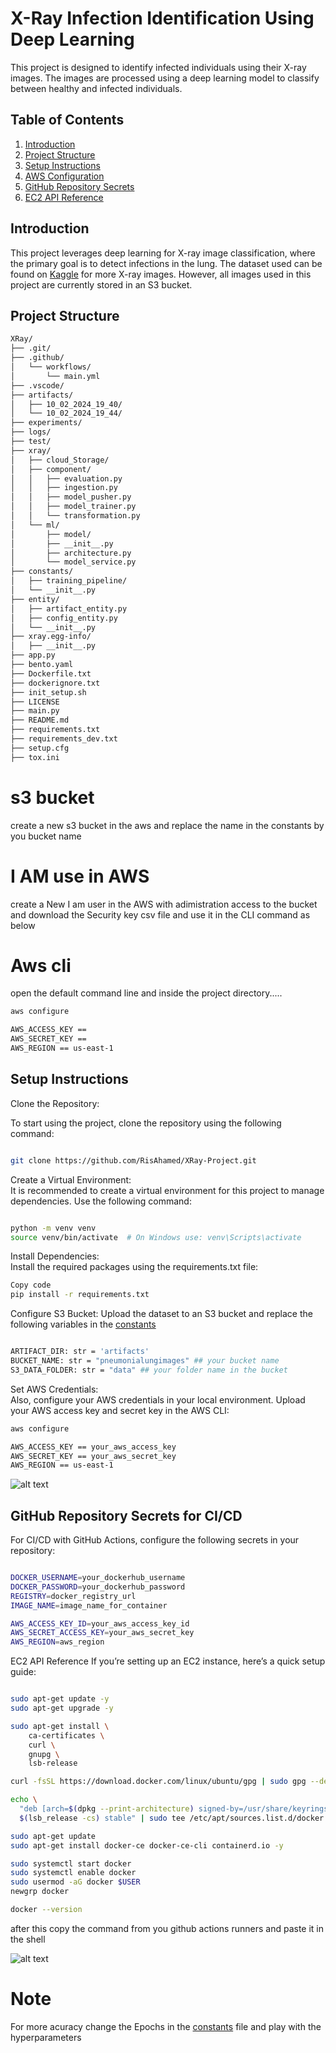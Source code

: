 # X-Ray Infection Identification Using Deep Learning

This project is designed to identify infected individuals using their X-ray images. The images are processed using a deep learning model to classify between healthy and infected individuals.

## Table of Contents
1. [Introduction](#introduction)
2. [Project Structure](#project-structure)
3. [Setup Instructions](#setup-instructions)
4. [AWS Configuration](#aws-configuration)
5. [GitHub Repository Secrets](#github-repository-secrets)
6. [EC2 API Reference](#ec2-api-reference)

## Introduction
This project leverages deep learning for X-ray image classification, where the primary goal is to detect infections in the lung. The dataset used can be found on [Kaggle](https://www.kaggle.com/datasets/tolgadincer/labeled-chest-xray-images) for more X-ray images. However, all images used in this project are currently stored in an S3 bucket.

## Project Structure
``` bash
XRay/
├── .git/
├── .github/
│   └── workflows/
│       └── main.yml
├── .vscode/
├── artifacts/
│   ├── 10_02_2024_19_40/
│   └── 10_02_2024_19_44/
├── experiments/
├── logs/
├── test/
├── xray/
│   ├── cloud_Storage/
│   ├── component/
│   │   ├── evaluation.py
│   │   ├── ingestion.py
│   │   ├── model_pusher.py
│   │   ├── model_trainer.py
│   │   └── transformation.py
│   └── ml/
│       ├── model/
│       ├── __init__.py
│       ├── architecture.py
│       └── model_service.py
├── constants/
│   ├── training_pipeline/
│   └── __init__.py
├── entity/
│   ├── artifact_entity.py
│   ├── config_entity.py
│   └── __init__.py
├── xray.egg-info/
│   ├── __init__.py
├── app.py
├── bento.yaml
├── Dockerfile.txt
├── dockerignore.txt
├── init_setup.sh
├── LICENSE
├── main.py
├── README.md
├── requirements.txt
├── requirements_dev.txt
├── setup.cfg
├── tox.ini

```
# s3 bucket 
create a new s3 bucket in the aws and replace  the name in the constants by you bucket name

# I AM use in AWS
create  a New I am user in the AWS with adimistration access to the bucket
and download the Security key csv file
and use it in  the  CLI command as below

# Aws cli

open the default command line and inside the project directory.....

``` bash
aws configure 
```

``` bash
AWS_ACCESS_KEY ==
AWS_SECRET_KEY ==
AWS_REGION == us-east-1
```

## Setup Instructions
  Clone the Repository:    

To start using the project, clone the repository using the following command:

``` bash

git clone https://github.com/RisAhamed/XRay-Project.git 
```


Create a Virtual Environment:  
It is recommended to create a virtual environment for this project to manage dependencies. Use the following command:

``` bash

python -m venv venv
source venv/bin/activate  # On Windows use: venv\Scripts\activate
``` 

  Install Dependencies:   
Install the required packages using the requirements.txt file:

``` bash
Copy code
pip install -r requirements.txt

```

Configure S3 Bucket: 
Upload the dataset to an S3 bucket and replace the following variables in the [constants](xray\constants\training_pipeline\__init__.py)

``` bash

ARTIFACT_DIR: str = 'artifacts' 
BUCKET_NAME: str = "pneumonialungimages" ## your bucket name 
S3_DATA_FOLDER: str = "data" ## your folder name in the bucket

```

  Set AWS Credentials:     
Also, configure your AWS credentials in your local environment.
Upload your AWS access key and secret key in the AWS CLI:

``` bash
aws configure

AWS_ACCESS_KEY == your_aws_access_key
AWS_SECRET_KEY == your_aws_secret_key
AWS_REGION == us-east-1

```

![alt text](image-1.png)


## GitHub Repository Secrets for CI/CD
For CI/CD with GitHub Actions, configure the following secrets in your repository:

``` bash

DOCKER_USERNAME=your_dockerhub_username
DOCKER_PASSWORD=your_dockerhub_password
REGISTRY=docker_registry_url
IMAGE_NAME=image_name_for_container

AWS_ACCESS_KEY_ID=your_aws_access_key_id
AWS_SECRET_ACCESS_KEY=your_aws_secret_key
AWS_REGION=aws_region
``` 
EC2 API Reference
If you’re setting up an EC2 instance, here’s a quick setup guide:

``` bash

sudo apt-get update -y
sudo apt-get upgrade -y

sudo apt-get install \
    ca-certificates \
    curl \
    gnupg \
    lsb-release

curl -fsSL https://download.docker.com/linux/ubuntu/gpg | sudo gpg --dearmor -o /usr/share/keyrings/docker-archive-keyring.gpg

echo \
  "deb [arch=$(dpkg --print-architecture) signed-by=/usr/share/keyrings/docker-archive-keyring.gpg] https://download.docker.com/linux/ubuntu \
  $(lsb_release -cs) stable" | sudo tee /etc/apt/sources.list.d/docker.list > /dev/null

sudo apt-get update
sudo apt-get install docker-ce docker-ce-cli containerd.io -y

sudo systemctl start docker
sudo systemctl enable docker
sudo usermod -aG docker $USER
newgrp docker

docker --version
```


after this copy the command from you github actions runners and paste it in the shell

![alt text](image.png)

# Note 
For more acuracy change the Epochs in the  [constants](xray\constants\training_pipeline\__init__.py)  file and play with the hyperparameters
